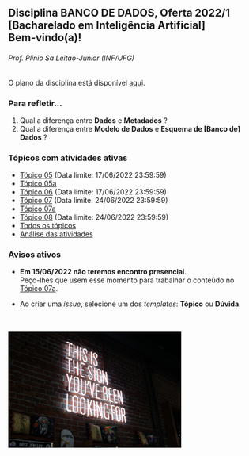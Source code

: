 ## Disciplina **BANCO DE DADOS**, Oferta 2022/1<br>[Bacharelado em Inteligência Artificial]<br>Bem-vindo(a)!

###### *Prof. Plinio Sa Leitao-Junior (INF/UFG)*
O plano da disciplina está disponível [aqui](./media/bd-2022-1-bia-plano.pdf).<br>

### Para refletir...

1) Qual a diferença entre **Dados** e **Metadados** ?
2) Qual a diferença entre **Modelo de Dados** e **Esquema de [Banco de] Dados** ?

### Tópicos com atividades ativas

- [Tópico 05](./topicos/topico-05.md) (Data limite: 17/06/2022 23:59:59)<br>
- [Tópico 05a](./topicos/topico-05a.md)
- [Tópico 06](./topicos/topico-06.md) (Data limite: 17/06/2022 23:59:59)<br>
- [Tópico 07](./topicos/topico-07.md) (Data limite: 24/06/2022 23:59:59)<br>
- [Tópico 07a](./topicos/topico-07a.md)
- [Tópico 08](./topicos/topico-08.md) (Data limite: 24/06/2022 23:59:59)<br>
- [Todos os tópicos](topicos/topicos.md)<br>
- [Análise das atividades](./media/bd-2022-1-bia-resumo.pdf)

### Avisos ativos

- **Em 15/06/2022 não teremos encontro presencial**.<br>Peço-lhes que usem esse momento para trabalhar o conteúdo no [Tópico 07a](./topicos/topico-07a.md).

- Ao criar uma *issue*, selecione um dos *templates*: **Tópico** ou **Dúvida**.
<br>
<br>
<img src="./media/austin-chan-ukzHlkoz1IE-unsplash.jpg" width="350">

